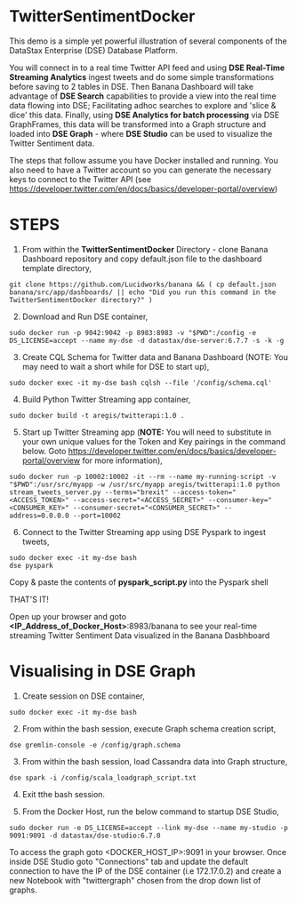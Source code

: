 # TwitterSentimentDocker

This demo is a simple yet powerful illustration of several components of the DataStax Enterprise (DSE) Database Platform.

You will connect in to a real time Twitter API feed and using **DSE Real-Time Streaming Analytics** ingest tweets and do some simple transformations before saving to 2 tables in DSE. Then Banana Dashboard will take advantage of **DSE Search** capabilities to provide a view into the real time data flowing into DSE; Facilitating adhoc searches to explore and 'slice & dice' this data. Finally, using **DSE Analytics for batch processing** via DSE GraphFrames, this data will be transformed into a Graph structure and loaded into **DSE Graph** - where **DSE Studio** can be used to visualize the Twitter Sentiment data.

The steps that follow assume you have Docker installed and running. You also need to have a Twitter account so you can generate the necessary keys to connect to the Twitter API (see  https://developer.twitter.com/en/docs/basics/developer-portal/overview)

STEPS
=====

1. From within the **TwitterSentimentDocker** Directory - clone Banana Dashboard repository and copy default.json file to the dashboard template directory,

```
git clone https://github.com/Lucidworks/banana && ( cp default.json banana/src/app/dashboards/ || echo "Did you run this command in the TwitterSentimentDocker directory?" )
```

2. Download and Run DSE container,

```
sudo docker run -p 9042:9042 -p 8983:8983 -v "$PWD":/config -e DS_LICENSE=accept --name my-dse -d datastax/dse-server:6.7.7 -s -k -g
```

3. Create CQL Schema for Twitter data and Banana Dashboard (NOTE: You may need to wait a short while for DSE to start up),

```
sudo docker exec -it my-dse bash cqlsh --file '/config/schema.cql'
```

4. Build Python Twitter Streaming app container,

```
sudo docker build -t aregis/twitterapi:1.0 .
```

5. Start up Twitter Streaming app (**NOTE:** You will need to substitute in your own unique values for the Token and Key pairings in the command below. Goto https://developer.twitter.com/en/docs/basics/developer-portal/overview for more information),

```
sudo docker run -p 10002:10002 -it --rm --name my-running-script -v "$PWD":/usr/src/myapp -w /usr/src/myapp aregis/twitterapi:1.0 python stream_tweets_server.py --terms="brexit" --access-token="<ACCESS_TOKEN>" --access-secret="<ACCESS_SECRET>" --consumer-key="<CONSUMER_KEY>" --consumer-secret="<CONSUMER_SECRET>" --address=0.0.0.0 --port=10002
```

6. Connect to the Twitter Streaming app using DSE Pyspark to ingest tweets,

```
sudo docker exec -it my-dse bash
dse pyspark
```

Copy & paste the contents of **pyspark_script.py** into the Pyspark shell

THAT'S IT!

Open up your browser and goto **\<IP_Address_of_Docker_Host\>**:8983/banana to see your real-time streaming Twitter Sentiment Data visualized in the Banana Dasbhboard


Visualising in DSE Graph
========================

1. Create session on DSE container,

```sudo docker exec -it my-dse bash```

2. From within the bash session, execute Graph schema creation script,
 
```dse gremlin-console -e /config/graph.schema```

3. From within the bash session, load Cassandra data into Graph structure,

```dse spark -i /config/scala_loadgraph_script.txt```

4. Exit tthe bash session.

5. From the Docker Host, run the below command to startup DSE Studio,

```sudo docker run -e DS_LICENSE=accept --link my-dse --name my-studio -p 9091:9091 -d datastax/dse-studio:6.7.0```

To access the graph goto <DOCKER_HOST_IP>:9091 in your browser. Once inside DSE Studio goto "Connections" tab and update the default connection to have the IP of the DSE container (i.e 172.17.0.2) and create a new Notebook with "twittergraph" chosen from the drop down list of graphs.
